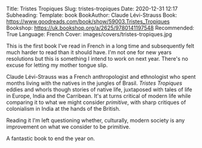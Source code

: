 Title: Tristes Tropiques
Slug: tristes-tropiques
Date: 2020-12-31 12:17
Subheading: 
Template: book
BookAuthor: Claude Lévi-Strauss
Book: https://www.goodreads.com/book/show/59003.Tristes_Tropiques
Bookshop: https://uk.bookshop.org/a/2625/9780141197548
Recommended: True
Language: French
Cover: images/covers/tristes-tropiques.jpg

This is the first book I've read in French in a long time and subsequently felt much harder to read than it should have. I'm not one for new years resolutions but this is something I intend to work on next year. There's no excuse for letting my mother tongue slip.

Claude Lévi-Strauss was a French anthropologist and ethnologist who spent months living with the natives in the jungles of Brasil. *Tristes Tropiques* eddies and whorls though stories of native life, juxtaposed with tales of life in Europe, India and the Carribean. It's at turns critical of modern life while comparing it to what we might consider *primitive*, with sharp critiques of colonialism in India at the hands of the British.

Reading it I'm left questioning whether, culturally, modern society is any improvement on what we consider to be primitive.

A fantastic book to end the year on.
